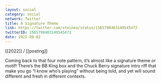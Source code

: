 ```yaml
---
layout: social
category: social
network: Twitter
title: A Signature Theme
link: https://twitter.com/steinea/status/1565798403149545472
twitterID: 1565798403149545472
date: 2022-09-02
---
```


[[2022]] / [[posting]]

Coming back to that four note pattern, it’s almost like a signature theme or motif! There’s the BB King box and the Chuck Berry signature intro riff that make you go “I know who’s playing” without being told, and yet will sound different and fresh in different contexts.
